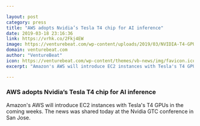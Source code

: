 ```yaml
---

layout: post
category: press
title: "AWS adopts Nvidia’s Tesla T4 chip for AI inference"
date: 2019-03-18 23:16:36
link: https://vrhk.co/2Fkj4EW
image: https://venturebeat.com/wp-content/uploads/2019/03/NVIDIA-T4-GPU.jpg?w=1200&strip=all
domain: venturebeat.com
author: "VentureBeat"
icon: https://venturebeat.com/wp-content/themes/vb-news/img/favicon.ico
excerpt: "Amazon's AWS will introduce EC2 instances with Tesla's T4 GPUs in the coming weeks. The news was shared today at the Nvidia GTC conference in San Jose."

---
```


### AWS adopts Nvidia’s Tesla T4 chip for AI inference

Amazon's AWS will introduce EC2 instances with Tesla's T4 GPUs in the coming weeks. The news was shared today at the Nvidia GTC conference in San Jose.